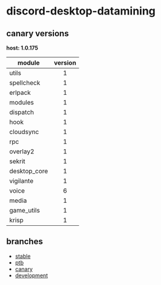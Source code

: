 # discord-desktop-datamining

## canary versions

**host: 1.0.175**

| module | version |
| ------ | :-----: |
| utils | 1 |
| spellcheck | 1 |
| erlpack | 1 |
| modules | 1 |
| dispatch | 1 |
| hook | 1 |
| cloudsync | 1 |
| rpc | 1 |
| overlay2 | 1 |
| sekrit | 1 |
| desktop_core | 1 |
| vigilante | 1 |
| voice | 6 |
| media | 1 |
| game_utils | 1 |
| krisp | 1 |

## branches

- [stable](https://github.com/OpenAsar/discord-desktop-datamining/tree/stable)
- [ptb](https://github.com/OpenAsar/discord-desktop-datamining/tree/ptb)
- [canary](https://github.com/OpenAsar/discord-desktop-datamining/tree/canary)
- [development](https://github.com/OpenAsar/discord-desktop-datamining/tree/development)